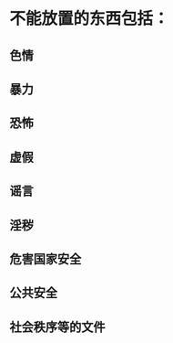 # 不能放置的东西包括：
## **色情**
## **暴力**
## **恐怖**
## **虚假**
## **谣言**
## **淫秽**
## **危害国家安全**
## **公共安全**
## **社会秩序等的文件**
